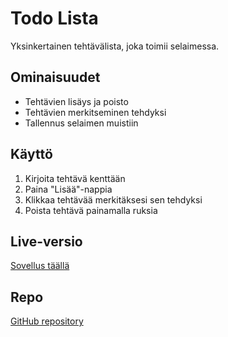 # Todo Lista

Yksinkertainen tehtävälista, joka toimii selaimessa. 

## Ominaisuudet
- Tehtävien lisäys ja poisto
- Tehtävien merkitseminen tehdyksi
- Tallennus selaimen muistiin

## Käyttö
1. Kirjoita tehtävä kenttään
2. Paina "Lisää"-nappia
3. Klikkaa tehtävää merkitäksesi sen tehdyksi
4. Poista tehtävä painamalla ruksia

## Live-versio
[Sovellus täällä](NETLIFY_URL)

## Repo
[GitHub repository](https://github.com/TILISI/todo-app)